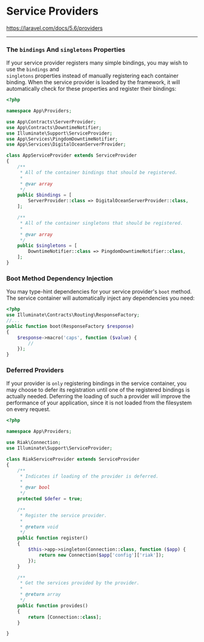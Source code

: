 # Service Providers

https://laravel.com/docs/5.6/providers

---------------

### The `bindings` And `singletons` Properties

If your service provider registers many simple bindings, you may wish to use the `bindings` and  
`singletons` properties instead of manually registering each container binding. 
When the service provider is loaded by the framework, it will automatically check for these 
properties and register their bindings:


```PHP
<?php

namespace App\Providers;

use App\Contracts\ServerProvider;
use App\Contracts\DowntimeNotifier;
use Illuminate\Support\ServiceProvider;
use App\Services\PingdomDowntimeNotifier;
use App\Services\DigitalOceanServerProvider;

class AppServiceProvider extends ServiceProvider
{
    /**
     * All of the container bindings that should be registered.
     *
     * @var array
     */
    public $bindings = [
        ServerProvider::class => DigitalOceanServerProvider::class,
    ];

    /**
     * All of the container singletons that should be registered.
     *
     * @var array
     */
    public $singletons = [
        DowntimeNotifier::class => PingdomDowntimeNotifier::class,
    ];
}
```

### Boot Method Dependency Injection

You may type-hint dependencies for your service provider's `boot` method. 
The service container will automatically inject any dependencies you need:

```PHP
<?php
use Illuminate\Contracts\Routing\ResponseFactory;
//...
public function boot(ResponseFactory $response)
{
    $response->macro('caps', function ($value) {
        //
    });
}
```

### Deferred Providers

If your provider is `only` registering bindings in the service container, 
you may choose to defer its registration until one of the registered bindings is actually needed. 
Deferring the loading of such a provider will improve the performance of your application, 
since it is not loaded from the filesystem on every request.

```PHP
<?php

namespace App\Providers;

use Riak\Connection;
use Illuminate\Support\ServiceProvider;

class RiakServiceProvider extends ServiceProvider
{
    /**
     * Indicates if loading of the provider is deferred.
     *
     * @var bool
     */
    protected $defer = true;

    /**
     * Register the service provider.
     *
     * @return void
     */
    public function register()
    {
        $this->app->singleton(Connection::class, function ($app) {
            return new Connection($app['config']['riak']);
        });
    }

    /**
     * Get the services provided by the provider.
     *
     * @return array
     */
    public function provides()
    {
        return [Connection::class];
    }

}
```